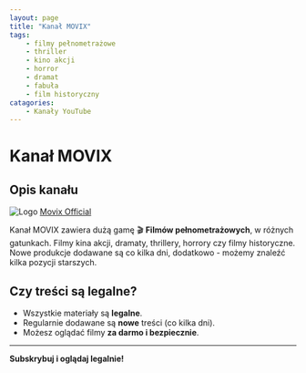 ```yaml
---
layout: page
title: "Kanał MOVIX"
tags: 
    - filmy pełnometrażowe
    - thriller
    - kino akcji
    - horror
    - dramat
    - fabuła
    - film historyczny
catagories:
    - Kanały YouTube
---
```


# Kanał MOVIX

## Opis kanału

![Logo](https://yt3.googleusercontent.com/ytc/AIdro_luYR2jvJsgWzWoO1I_186Sg0lf64VjA8CDjblXN10hGB0=s160-c-k-c0x00ffffff-no-rj)
[Movix Official](https://www.youtube.com/@movix-official)

Kanał MOVIX zawiera dużą gamę 🎬 **Filmów pełnometrażowych**, w różnych gatunkach.
Filmy kina akcji, dramaty, thrillery, horrory czy filmy historyczne. Nowe produkcje dodawane są co kilka dni, dodatkowo - możemy znaleźć kilka pozycji starszych.

## Czy treści są legalne?

- Wszystkie materiały są **legalne**.
- Regularnie dodawane są **nowe** treści (co kilka dni).
- Możesz oglądać filmy **za darmo i bezpiecznie**.

---

**Subskrybuj i oglądaj legalnie!**
